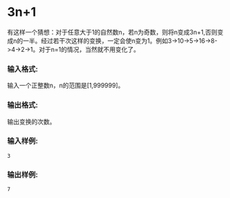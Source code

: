 # 3n+1
有这样一个猜想：对于任意大于1的自然数n，若n为奇数，则将n变成3n+1,否则变成n的一半。经过若干次这样的变换，一定会使n变为1。例如3->10->5->16->8->4->2->1。对于n=1的情况，当然就不用变化了。

### 输入格式:
输入一个正整数n，n的范围是[1,999999]。

### 输出格式:
输出变换的次数。

### 输入样例:
```
3
```
### 输出样例:
```
7
```